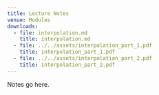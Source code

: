 ```yaml
---
title: Lecture Notes
venue: Modules
downloads:
  - file: interpolation.md
    title: interpolation.md
  - file: ../../assets/interpolation_part_1.pdf
    title: interpolation_part_1.pdf
  - file: ../../assets/interpolation_part_2.pdf
    title: interpolation_part_2.pdf
---
```


Notes go here.